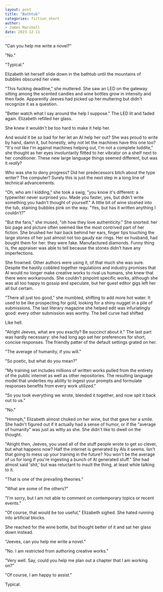 ```yaml
---
layout: post
title: "Bathtub"
categories: fiction_short
author:
- James Marshall
date: 2023-12-11
---
```


"Can you help me write a novel?"

"No."

"Typical."

Elizabeth let herself slide down in the bathtub until the mountains of bubbles obscured her view.

"This fucking deadline," she muttered.
She saw an LED on the gateway sitting among the scented candles and wine bottles grow in intensity and then fade.
Apparently Jeeves had picked up her muttering but didn't recognize it as a question.

"Better watch what I say around the help I suppose."
The LED lit and faded again.
Elizabeth refilled her glass.

She knew it wouldn't be too hard to make it help her.

And would it be _so_ bad for her let an AI help her out?
She was proud to write by hand, damn it, but honestly, why not let the machines have this one too?
"It's not like I'm against machines helping out, I'm not a complete luddite," she thought as her eyes involuntarily flitted to her vibrator on a shelf next to her conditioner.
These new large language things seemed different, but was it _really_?

Who was she to deny progress?
Did her predecessors bitch about the type writer?
The computer?
Surely this is just the next step in a long line of technical advancements.

"Oh, who am I kidding," she took a swig, "you know it's different: a typewriter never surprised you.
Made you faster, yes, but didn't write something you hadn't thought of yourself."
A little bit of wine sloshed into the tub, staining bubbles pink on the way.
"Yes, but has it written anything I couldn't?"

"But the fans," she mused, "oh how they love authenticity."
She snorted: her bio page and picture often seemed like the most contrived part of her fiction.
She brushed her hair back behind her ears, finger tips touching the large stones of her just almost not too gaudy ear rings.
Her ex husband, had bought them for her: they were fake.
Manufactured diamonds.
Funny thing is, the appraiser was able to tell because the stones didn't have any imperfections.

She frowned.
Other authors were using it, of that much she was sure.
Despite the hastily cobbled together regulations and industry promises that AI would no longer make creative works to rival us humans, she knew that there were workarounds.
She couldn't pinpoint specific works, although she was all too happy to gossip and speculate, but her guest editor gigs left her all but certain.

"There all just too good," she mumbled, shifting to add more hot water.
It used to be like prospecting for gold, looking for a shiny nugget in a pile of submissions.
The last literary magazine she helped edit was infuriatingly good: every other submission was worthy.
The bell curve had shifted

Like hell.

"Alright Jeeves, what are you exactly? Be succinct about it."
The last part was hardly necessary: she had long ago set her preferences for short, concise responses.
The friendly patter of the default settings grated on her.

"The average of humanity, if you will."

"So poetic, but what do you mean?"

"My training set includes millions of written works pulled from the entirety of the public internet as well as other repositories. The resulting language model that underlies my ability to ingest your prompts and formulate responses benefits from every work utilized."

"So you took everything we wrote, blended it together, and now spit it back out to us."

"No."

"Hmmph," Elizabeth almost choked on her wine, but that gave her a smile.
She hadn't figured out if it actually had a sense of humor, or if the "average of humanity" was just as witty as she.
She didn't like to dwell on the thought.

"Alright then, Jeeves, you used all of the stuff people wrote to get so clever, but what happens now?
Half the internet is generated by AIs it seems.
Isn't that going to mess up your training in the future?
You won't be the average of us for long if you're ingesting a bunch of AI generated stuff."
She had almost said 'shit,' but was reluctant to insult the thing, at least while talking to it.

"That is one of the prevailing theories."

"What are some of the others?"

"I'm sorry, but I am not able to comment on contemporary topics or recent events."

"Of course, that would be too useful," Elizabeth sighed.
She hated running into artificial blocks.

She reached for the wine bottle, but thought better of it and sat her glass down instead.

"Jeeves, can you help me write a novel."

"No. I am restricted from authoring creative works."

"Very well. Say, could you help me plan out a chapter that I am working on?"

"Of course, I am happy to assist."

Typical.
